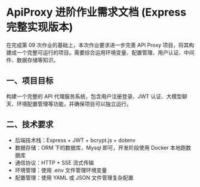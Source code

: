 # ApiProxy 进阶作业需求文档 (Express 完整实现版本)

在完成第 09 次作业的基础上，本次作业要求进一步完善 API Proxy 项目，将其构建成一个完整可运行的项目。需要综合运用环境变量、配置管理、用户认证、中间件、数据存储等知识。

## 一、项目目标

构建一个完整的 API 代理服务系统，包含用户注册登录、JWT 认证、大模型聊天、环境配置管理等功能，并确保项目可以独立运行。

## 二、技术要求

- 后端技术栈：Express + JWT + bcrypt.js + dotenv
- 数据存储：ORM 下的数据库，Mysql 即可，开发阶段使用 Docker 本地跑数据库
- 通信协议：HTTP + SSE 流式传输
- 环境管理：使用 .env 文件管理环境变量
- 配置管理：使用 YAML 或 JSON 文件管理复杂配置